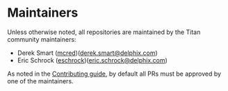 # Maintainers

Unless otherwise noted, all repositories are maintained by the Titan
community maintainers:

   * Derek Smart ([mcred](https://github.com/mcred))([derek.smart@delphix.com](derek.smart@delphix.com))
   * Eric Schrock ([eschrock](https://github.com/eschrock))([eric.schrock@delphix.com](eric.schrock@delphix.com))

As noted in the [Contributing guide](CONTRIBUTING.md), by default all PRs must
be approved by one of the maintainers.

